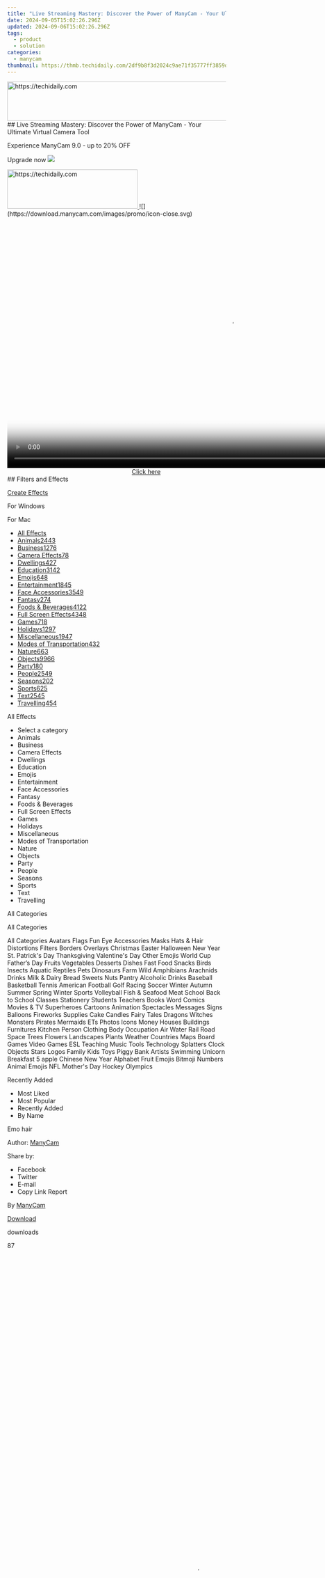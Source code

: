```yaml
---
title: "Live Streaming Mastery: Discover the Power of ManyCam - Your Ultimate Virtual Camera Tool"
date: 2024-09-05T15:02:26.296Z
updated: 2024-09-06T15:02:26.296Z
tags:
  - product
  - solution
categories:
  - manycam
thumbnail: https://thmb.techidaily.com/2df9b8f3d2024c9ae71f35777ff3859d473b31e678b62a9cc1948e6b45c0733b.jpg
---
```


<!-- affiliate ads begin -->
<a href="https://aligracehair.sjv.io/c/5597632/2135405/19272" target="_top" id="2135405">
  <img src="//a.impactradius-go.com/display-ad/19272-2135405" border="0" alt="https://techidaily.com" width="728" height="90"/>
</a>
<img height="0" width="0" src="https://aligracehair.sjv.io/i/5597632/2135405/19272" style="position:absolute;visibility:hidden;" border="0" />
<!-- affiliate ads end -->
## Live Streaming Mastery: Discover the Power of ManyCam - Your Ultimate Virtual Camera Tool

Experience ManyCam 9.0 - up to 20% OFF 

 Upgrade now ![](https://download.manycam.com/images/promo/icon-close.svg) 

<!-- affiliate ads begin -->
<a href="https://review-au.sjv.io/c/5597632/2098704/14409" target="_top" id="2098704">
  <img src="//a.impactradius-go.com/display-ad/14409-2098704" border="0" alt="https://techidaily.com" width="300" height="90"/>
</a>
<img height="0" width="0" src="https://review-au.sjv.io/i/5597632/2098704/14409" style="position:absolute;visibility:hidden;" border="0" />
<!-- affiliate ads end -->
![](https://download.manycam.com/images/promo/icon-close.svg) 

<!-- affiliate ads begin -->
<span id="1155462">
					<video width="1024" height="576" style="cursor:pointer"
           poster="//a.impactradius-go.com/display-clicktoplayimage/1155462.png"
           onclick="if(!this.playClicked){this.play();this.setAttribute('controls',true);this.playClicked=true;}">
	   <source src="//a.impactradius-go.com/display-ad/14559-1155462">
	   <img src="//a.impactradius-go.com/display-clicktoplayimage/1155462.png" style="border: none; height: 100%; width: 100%; object-fit: contain">
	</video>
	<div style="width:640px;text-align:center"><a href="javascript:window.open(decodeURIComponent('https%3A%2F%2Fpropmoneyinc.pxf.io%2Fc%2F5597632%2F1155462%2F14559'), '_blank');void(0);">Click here</a></div>
</span>
<img height="0" width="0" src="https://imp.pxf.io/i/5597632/1155462/14559" style="position:absolute;visibility:hidden;" border="0" />
<!-- affiliate ads end -->
## Filters and Effects

[Create Effects](https://tools.techidaily.com/manycam/products/) 

For Windows 

For Mac 

* [All Effects](https://tools.techidaily.com/manycam/products/)
* [Animals2443](https://tools.techidaily.com/manycam/products/)
* [Business1276](https://tools.techidaily.com/manycam/products/)
* [Camera Effects78](https://tools.techidaily.com/manycam/products/)
* [Dwellings427](https://tools.techidaily.com/manycam/products/)
* [Education3142](https://tools.techidaily.com/manycam/products/)
* [Emojis648](https://tools.techidaily.com/manycam/products/)
* [Entertainment1845](https://tools.techidaily.com/manycam/products/)
* [Face Accessories3549](https://tools.techidaily.com/manycam/products/)
* [Fantasy274](https://tools.techidaily.com/manycam/products/)
* [Foods & Beverages4122](https://tools.techidaily.com/manycam/products/)
* [Full Screen Effects4348](https://tools.techidaily.com/manycam/products/)
* [Games718](https://tools.techidaily.com/manycam/products/)
* [Holidays1297](https://tools.techidaily.com/manycam/products/)
* [Miscellaneous1947](https://tools.techidaily.com/manycam/products/)
* [Modes of Transportation432](https://tools.techidaily.com/manycam/products/)
* [Nature663](https://tools.techidaily.com/manycam/products/)
* [Objects9966](https://tools.techidaily.com/manycam/products/)
* [Party180](https://tools.techidaily.com/manycam/products/)
* [People2549](https://tools.techidaily.com/manycam/products/)
* [Seasons202](https://tools.techidaily.com/manycam/products/)
* [Sports625](https://tools.techidaily.com/manycam/products/)
* [Text2545](https://tools.techidaily.com/manycam/products/)
* [Travelling454](https://tools.techidaily.com/manycam/products/)

All Effects 
* Select a category
* Animals
* Business
* Camera Effects
* Dwellings
* Education
* Emojis
* Entertainment
* Face Accessories
* Fantasy
* Foods & Beverages
* Full Screen Effects
* Games
* Holidays
* Miscellaneous
* Modes of Transportation
* Nature
* Objects
* Party
* People
* Seasons
* Sports
* Text
* Travelling

All Categories 

All Categories

All Categories Avatars Flags Fun Eye Accessories Masks Hats & Hair Distortions Filters Borders Overlays Christmas Easter Halloween New Year St. Patrick's Day Thanksgiving Valentine's Day Other Emojis World Cup Father’s Day Fruits Vegetables Desserts Dishes Fast Food Snacks Birds Insects Aquatic Reptiles Pets Dinosaurs Farm Wild Amphibians Arachnids Drinks Milk & Dairy Bread Sweets Nuts Pantry Alcoholic Drinks Baseball Basketball Tennis American Football Golf Racing Soccer Winter Autumn Summer Spring Winter Sports Volleyball Fish & Seafood Meat School Back to School Classes Stationery Students Teachers Books Word Comics Movies & TV Superheroes Cartoons Animation Spectacles Messages Signs Balloons Fireworks Supplies Cake Candles Fairy Tales Dragons Witches Monsters Pirates Mermaids ETs Photos Icons Money Houses Buildings Furnitures Kitchen Person Clothing Body Occupation Air Water Rail Road Space Trees Flowers Landscapes Plants Weather Countries Maps Board Games Video Games ESL Teaching Music Tools Technology Splatters Clock Objects Stars Logos Family Kids Toys Piggy Bank Artists Swimming Unicorn Breakfast 5 apple Chinese New Year Alphabet Fruit Emojis Bitmoji Numbers Animal Emojis NFL Mother's Day Hockey Olympics 

Recently Added 
* Most Liked
* Most Popular
* Recently Added
* By Name

Emo hair

Author: [ManyCam](https://tools.techidaily.com/manycam/products/) 

Share by: 
* Facebook
* Twitter
* E-mail
* Copy Link
Report 

By [ManyCam](https://tools.techidaily.com/manycam/products/)

[Download](https://tools.techidaily.com/manycam/products/) 

 downloads

87 

<!-- affiliate ads begin -->
<span id="1531882">
					<video width="864" height="1536" style="cursor:pointer"
           poster="//a.impactradius-go.com/display-clicktoplayimage/1531882.png"
           onclick="if(!this.playClicked){this.play();this.setAttribute('controls',true);this.playClicked=true;}">
	   <source src="//a.impactradius-go.com/display-ad/16446-1531882">
	   <img src="//a.impactradius-go.com/display-clicktoplayimage/1531882.png" style="border: none; height: 100%; width: 100%; object-fit: contain">
	</video>
	<div style="width:540px;text-align:center"><a href="javascript:window.open(decodeURIComponent('https%3A%2F%2Flaganoo.pxf.io%2Fc%2F5597632%2F1531882%2F16446'), '_blank');void(0);">Click here</a></div>
</span>
<img height="0" width="0" src="https://imp.pxf.io/i/5597632/1531882/16446" style="position:absolute;visibility:hidden;" border="0" />
<!-- affiliate ads end -->
## Report Effect

* Sexual content
* Hatred or violence
* Abuse or bullying
* Inappropriate language
* Copyright infringement

 Flagged effects will be reviewed by Marketing team to determine whether they have violated the Effect Submission Guidlines. Accounts that have seriously or repeatedly violated [Effect Submission Guidlines](https://tools.techidaily.com/manycam/products/) can lead to account termination.

Please choose one of the options below to continue. 

Cancel Next 

## Report Effect

 Flagged effects will be reviewed by Marketing team to determine whether they have violated the Effect Submission Guidlines. Accounts that have seriously or repeatedly violated [Effect Submission Guidlines](https://tools.techidaily.com/manycam/products/) can lead to account termination.

Please provide additional details to continue. 

Cancel Report 

  
Please wait 

<!-- affiliate ads begin -->
<a href="https://appsumo.8odi.net/c/5597632/2137393/7443" target="_top" id="2137393">
  <img src="//a.impactradius-go.com/display-ad/7443-2137393" border="0" alt="https://techidaily.com" width="300" height="90"/>
</a>
<img height="0" width="0" src="https://appsumo.8odi.net/i/5597632/2137393/7443" style="position:absolute;visibility:hidden;" border="0" />
<!-- affiliate ads end -->
## Log in

Use existing account

Facebook Twitter 

Google

Or your ManyCam account

Log in 

[Recover password](https://tools.techidaily.com/manycam/products/) 

 Don’t have an account yet? Create one now! 

<!-- affiliate ads begin -->
<a href="https://unicoeye.pxf.io/c/5597632/2134229/18498" target="_top" id="2134229">
  <img src="//a.impactradius-go.com/display-ad/18498-2134229" border="0" alt="https://techidaily.com" width="728" height="90"/>
</a>
<img height="0" width="0" src="https://unicoeye.pxf.io/i/5597632/2134229/18498" style="position:absolute;visibility:hidden;" border="0" />
<!-- affiliate ads end -->
## Create an Account

## It takes less than a minute. If you already have an account, please Log in.

First Name 

Last Name 

Email 

Password  
(Minimum 6 characters) 

Strength: 

Empty

Too Short

Bad

Good

Strong

Excellent

Please keep me updated with ManyCam news and promotions 

Create 

Choosing Create means that you agree to the ManyCam Terms of Service Agreement and Privacy Policy.

This beta is for users with paid subscriptions only.

<ins class="adsbygoogle"
     style="display:block"
     data-ad-format="autorelaxed"
     data-ad-client="ca-pub-7571918770474297"
     data-ad-slot="1223367746"></ins>



<ins class="adsbygoogle"
     style="display:block"
     data-ad-client="ca-pub-7571918770474297"
     data-ad-slot="8358498916"
     data-ad-format="auto"
     data-full-width-responsive="true"></ins>

<span class="atpl-alsoreadstyle">Also read:</span>
<div><ul>
<li><a href="https://tiktok-clips.techidaily.com/new-how-to-voice-your-imagery-a-tiktok-breakdown-for-2024/"><u>[New] How to Voice Your Imagery  A TikTok Breakdown for 2024</u></a></li>
<li><a href="https://youtube-tips.techidaily.com/n-2024-the-ultimate-videographers-accessory-list-the-top-9-essentials/"><u>[New] In 2024, The Ultimate Videographer’s Accessory List - The Top 9 Essentials</u></a></li>
<li><a href="https://fox-hovers.techidaily.com/new-pinnacle-of-3d-entertainment-premium-blu-ray-decks-for-2024/"><u>[New] Pinnacle of 3D Entertainment  Premium Blu-Ray Decks for 2024</u></a></li>
<li><a href="https://screen-activity-recording.techidaily.com/updated-navigating-skype-recordings-on-windows-and-mac-free-vs-paid-guide-for-2024/"><u>[Updated] Navigating Skype Recordings on Windows & Mac - Free vs Paid Guide for 2024</u></a></li>
<li><a href="https://some-approaches.techidaily.com/1-trouble-with-wmv-files-on-macos-and-quicktime-expert-solutions-for-seamless-playback/"><u>1. Trouble with WMV Files on macOS and QuickTime? Expert Solutions for Seamless Playback</u></a></li>
<li><a href="https://extra-information.techidaily.com/2024-approved-a-guide-to-fine-tuning-your-google-meet-experience/"><u>2024 Approved  A Guide to Fine-Tuning Your Google Meet Experience</u></a></li>
<li><a href="https://extra-support.techidaily.com/2024-approved-introduction-to-plot-and-character-dynamics/"><u>2024 Approved  Introduction to Plot and Character Dynamics</u></a></li>
<li><a href="https://some-approaches.techidaily.com/winx-dvd-ripper-platinum-32windows-10dvd/"><u>利用WinX DVD Ripper Platinum 高效加速32倍轉檔，在Windows 10平台上簡單穩定還原DVD</u></a></li>
<li><a href="https://buynow-info.techidaily.com/amazfit-gts-assessment-when-fashion-meets-functionality-in-smart-watches/"><u>Amazfit GTS Assessment: When Fashion Meets Functionality in Smart Watches</u></a></li>
<li><a href="https://some-approaches.techidaily.com/benutzeranleitung-winxvideo-ki-perfektioniere-aufnahmen-mit-optimierungen-komprimierung-and-konversionstechniken/"><u>Benutzeranleitung Winxvideo KI: Perfektioniere Aufnahmen Mit Optimierungen, Komprimierung & Konversionstechniken</u></a></li>
<li><a href="https://hardware-tips.techidaily.com/best-value-gaming-pcs-for-less-than-1000-our-picks/"><u>Best Value Gaming PCs for Less than $1,000 - Our Picks</u></a></li>
<li><a href="https://some-approaches.techidaily.com/convertidor-y-digitalizador-dvd-winx-para-macos-transforma-facilmente-tus-dvds-en-archivos-mp4-compatibles-con-iphone-ipad-e-itunes/"><u>Convertidor Y Digitalizador DVD WinX Para MacOS - Transforma Fácilmente Tus DVDs en Archivos MP4 Compatibles Con iPhone, iPad E iTunes</u></a></li>
<li><a href="https://facebook-video-recording.techidaily.com/dealing-with-self-viewer-phenomenon-on-facebook-chats-for-2024/"><u>Dealing with Self-Viewer Phenomenon on Facebook Chats for 2024</u></a></li>
<li><a href="https://some-approaches.techidaily.com/1725288788814-digiarty-winxdvd/"><u>Digiarty WinXDVDソフトウェアの使用方法と一般的な疑問点：詳細解析</u></a></li>
<li><a href="https://some-approaches.techidaily.com/digitalisierung-von-dvds-auf-mac-and-windows-10-schritt-fur-schritt-anleitung-zum-umwandeln-in-digitale-videoversionen/"><u>Digitalisierung Von DVDs Auf Mac & Windows 10: Schritt-Für-Schritt-Anleitung Zum Umwandeln in Digitale Videoversionen</u></a></li>
<li><a href="https://some-approaches.techidaily.com/1725288000194-dvd/"><u>DVDデータ化時の最適エクステンション設定説明 - ユニバーサルに対応したプレイヤーで再生可能</u></a></li>
<li><a href="https://techtrends.techidaily.com/explore-the-ultimate-selection-of-15-no-cost-uninstall-software-tools/"><u>Explore the Ultimate Selection of 15 No-Cost Uninstall Software Tools</u></a></li>
<li><a href="https://pokemon-go-android.techidaily.com/full-guide-to-catch-100-iv-pokemon-using-a-map-on-google-pixel-8-pro-drfone-by-drfone-virtual-android/"><u>Full Guide to Catch 100 IV Pokémon Using a Map On Google Pixel 8 Pro | Dr.fone</u></a></li>
<li><a href="https://change-location.techidaily.com/how-to-use-life360-on-windows-pc-for-apple-iphone-13-pro-drfone-by-drfone-virtual-ios/"><u>How to Use Life360 on Windows PC For Apple iPhone 13 Pro? | Dr.fone</u></a></li>
<li><a href="https://win-amazing.techidaily.com/hp-officejet-pro-8720-free-drivers-downloads-and-updates-for-windows-users/"><u>HP OfficeJet Pro 8720: Free Drivers Downloads & Updates for Windows Users</u></a></li>
<li><a href="https://facebook-video-recording.techidaily.com/instant-upload-tiktok-vids-to-your-fb-page-easily/"><u>Instant Upload  TikTok Vids to Your FB Page Easily</u></a></li>
<li><a href="https://some-approaches.techidaily.com/leading-2024-free-full-versions-of-windows-11-dvd-burning-software-top-picks-for-free-downloads/"><u>Leading 2024 Free Full Versions of Windows 11 DVD Burning Software: Top Picks for FREE Downloads</u></a></li>
<li><a href="https://some-approaches.techidaily.com/los-mas-eficaces-editores-de-video-libres-para-eliminar-clips-indeseados-en-google/"><u>Los Más Eficaces Editores De Video Libres Para Eliminar Clips Indeseados en Google</u></a></li>
<li><a href="https://some-approaches.techidaily.com/mac-winx-hd-video-converter/"><u>Mac用高解像度ビデオ変換 - WinX HD Video Converterの簡単な使い方</u></a></li>
<li><a href="https://tech-haven.techidaily.com/new-era-of-tech-synergy-maximizing-profits-with-chatgpt-and-whisper-apis/"><u>New Era of Tech Synergy: Maximizing Profits with ChatGPT and Whisper APIs</u></a></li>
<li><a href="https://some-approaches.techidaily.com/original-winxdvd-software-dvd-ripper-ki-gestutzte-videoverbesserung-und-konverter-perfekter-transfer-zu-ios/"><u>Original WinXDVD Software: DVD Ripper, KI-Gestützte Videoverbesserung Und Konverter – Perfekter Transfer Zu iOS</u></a></li>
<li><a href="https://some-approaches.techidaily.com/os-melhores-programas-gratuitos-para-ripagem-de-disco-em-windows-11-selecione-a-versao-completa-and-faca-download-hoje/"><u>Os Melhores Programas Gratuitos Para Ripagem De Disco Em Windows 11: Selecione a Versão Completa & Faça Download Hoje!</u></a></li>
<li><a href="https://win11.techidaily.com/prime-time-deal-black-friday-612-endless-windows-10/"><u>Prime Time Deal: Black Friday - $6.12, Endless Windows 10</u></a></li>
<li><a href="https://some-approaches.techidaily.com/professionelle-anleitung-zum-beherrschen-von-winx-dvd-ripper-platinum-masterhafen-fur-dvd-kopiervorgange/"><u>Professionelle Anleitung Zum Beherrschen Von WinX DVD Ripper Platinum - Masterhafen Für DVD-Kopiervorgänge</u></a></li>
<li><a href="https://some-approaches.techidaily.com/seamless-dvd-to-mp4-conversion-with-winx-free-tool-for-easy-use-in-windows-10-environments/"><u>Seamless DVD-to-MP4 Conversion with WinX Free Tool for Easy Use in Windows 10 Environments</u></a></li>
<li><a href="https://some-approaches.techidaily.com/seamless-transition-from-h2email-protected-to-h2email-protected-tips-for-lossless-compression-and-smaller-files/"><u>Seamless Transition From H.2([email Protected]) to H.2[email Protected]: Tips for Lossless Compression and Smaller Files</u></a></li>
<li><a href="https://some-approaches.techidaily.com/solving-the-media-offline-and-hevc-missing-issues-in-davinci-resolve/"><u>Solving the 'Media Offline' And HEVC Missing Issues in DaVinci Resolve</u></a></li>
<li><a href="https://some-approaches.techidaily.com/ultimate-image-transformation-from-avif-to-heicjpgwebppnggif-with-our-easy-to-use-converter/"><u>Ultimate Image Transformation: From AVIF to HEIC/JPG/WebP/PNG/GIF with Our Easy-to-Use Converter</u></a></li>
<li><a href="https://some-approaches.techidaily.com/understanding-bitrate-significance-in-digital-media-quality/"><u>Understanding Bitrate: Significance in Digital Media Quality</u></a></li>
<li><a href="https://some-approaches.techidaily.com/winxvideo-ai-technology-comprehensive-faq-and-answer-guide/"><u>WinxVideo AI Technology - Comprehensive FAQ & Answer Guide</u></a></li>
</ul></div>
